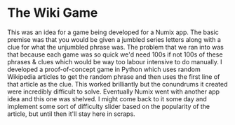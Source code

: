 # The Wiki Game

This was an idea for a game being developed for a Numix app. The basic premise was that you would be given a jumbled series letters along with a clue for what the unjumbled phrase was. The problem that we ran into was that because each game was so quick we'd need 100s if not 100s of these phrases & clues which would be way too labour intensive to do manually. I developed a proof-of-concept game in Python which uses random Wikipedia articles to get the random phrase and then uses the first line of that article as the clue. This worked brilliantly but the conundrums it created were incredibly difficult to solve. Eventually Numix went with another app idea and this one was shelved. I might come back to it some day and implement some sort of difficulty slider based on the popularity of the article, but until then it'll stay here in scraps.
